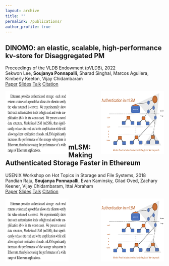 ```yaml
---
layout: archive
title: ""
permalink: /publications/
author_profile: true
---
```


## DINOMO: an elastic, scalable, high-performance kv-store for Disaggregated PM 
Proceedings of the VLDB Endowment (pVLDB), 2022 <br>
Sekwon Lee, **Soujanya Ponnapalli**, Sharad Singhal, Marcos Aguilera, Kimberly Keeton, Vijay Chidambaram <br>
[Paper](https://dl.acm.org/doi/pdf/10.14778/3565838.3565854)
[Slides](https://wuklab.github.io/words/words22-lee-slides.pdf)
[Talk](https://www.youtube.com/watch?v=Q1-nqbrmu0o&ab_channel=WukLab)
[Citation](https://scholar.googleusercontent.com/scholar.bib?q=info:yoFaNvcx5YUJ:scholar.google.com/&output=citation&scisdr=ClE48TFbEPS13UQBrxM:AFWwaeYAAAAAZekHtxNW12bx341L-MmdskgZspo&scisig=AFWwaeYAAAAAZekHt9zGwIn9fvV_xoXalY9bNkE&scisf=4&ct=citation&cd=-1&hl=en) <br>
<p>
  <span style="float: left"><a href="https://www.usenix.org/system/files/conference/hotstorage18/hotstorage18-paper-raju.pdf" target="_blank"><img src="../images/abstract_mlsm.png" style="height:200px;width:200px;margin-left=0"></a></span>
  <span style="float: right"><a href="https://www.usenix.org/sites/default/files/conference/protected-files/hotstorage18_slides_ponnapalli.pdf" target="_blank"><img src="../images/paper_mlsm.png" style="height:200px;width:200px;margin-left=0"></a></span>
</p> 

<br><br><br><br><br><br><br><br>

## mLSM: Making Authenticated Storage Faster in Ethereum 
USENIX Workshop on Hot Topics in Storage and File Systems, 2018 <br>
Pandian Raju, **Soujanya Ponnapalli**, Evan Kaminsky, Gilad Oved, Zachary Keener, Vijay Chidambaram, Ittai Abraham <br>
[Paper](https://www.usenix.org/system/files/conference/hotstorage18/hotstorage18-paper-raju.pdf)
[Slides](https://www.usenix.org/sites/default/files/conference/protected-files/hotstorage18_slides_ponnapalli.pdf)
[Talk](https://www.usenix.org/conference/hotstorage18/presentation/raju)
[Citation](https://www.usenix.org/biblio/export/bibtex/216872) <br>
<p>
  <span style="float: left"><a href="https://www.usenix.org/system/files/conference/hotstorage18/hotstorage18-paper-raju.pdf" target="_blank"><img src="../images/abstract_mlsm.png" style="height:200px;width:200px;margin-left=0"></a></span>
  <span style="float: right"><a href="https://www.usenix.org/sites/default/files/conference/protected-files/hotstorage18_slides_ponnapalli.pdf" target="_blank"><img src="../images/paper_mlsm.png" style="height:200px;width:200px;margin-left=0"></a></span>
</p> 


<!-- | Abstract      | Solution Preview |
| ------------- | ------------- |
| <center><a href="https://www.usenix.org/system/files/conference/hotstorage18/hotstorage18-paper-raju.pdf" target="_blank"><img src="../images/abstract_mlsm.png" style="width: 30vw"></a></center> | <center><a href="https://www.usenix.org/sites/default/files/conference/protected-files/hotstorage18_slides_ponnapalli.pdf" target="_blank"><img src="../images/paper_mlsm.png" style="width: 30vw"></a></center> | -->


<!-- ## mLSM: Making Authenticated Storage Faster in Ethereum 
USENIX Workshop on Hot Topics in Storage and File Systems, 2018 <br>
Pandian Raju, **Soujanya Ponnapalli**, Evan Kaminsky, Gilad Oved, Zachary Keener, Vijay Chidambaram, Ittai Abraham

| Abstract      | Solution Preview |
| ------------- | ------------- |
| <center><a href="https://www.usenix.org/system/files/conference/hotstorage18/hotstorage18-paper-raju.pdf" target="_blank"><img src="../images/abstract_mlsm.png" style="width: 30vw"></a></center> | <center><a href="https://www.usenix.org/sites/default/files/conference/protected-files/hotstorage18_slides_ponnapalli.pdf" target="_blank"><img src="../images/paper_mlsm.png" style="width: 30vw"></a></center> | -->

<!-- {% if author.googlescholar %}
  You can also find my articles on <u><a href="{{author.googlescholar}}">my Google Scholar profile</a>.</u>
{% endif %}

{% include base_path %}

{% for post in site.publications reversed %}
  {% include archive-single.html %}
{% endfor %} -->
